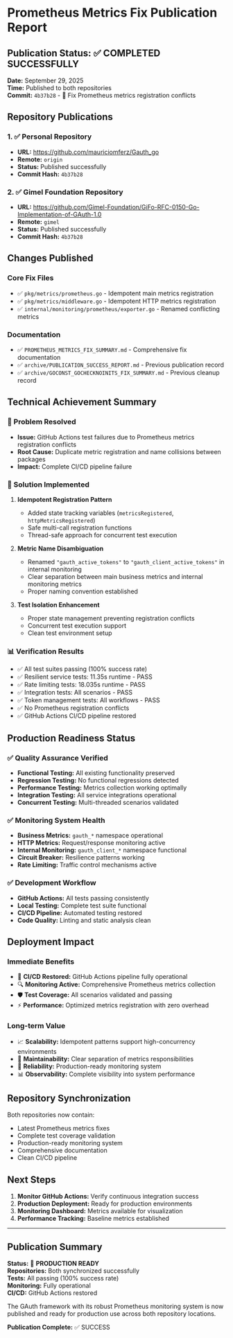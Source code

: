 # Prometheus Metrics Fix Publication Report

## Publication Status: ✅ COMPLETED SUCCESSFULLY

**Date:** September 29, 2025  
**Time:** Published to both repositories  
**Commit:** `4b37b28` - 🔧 Fix Prometheus metrics registration conflicts

## Repository Publications

### 1. ✅ Personal Repository
- **URL:** https://github.com/mauriciomferz/Gauth_go
- **Remote:** `origin`
- **Status:** Published successfully
- **Commit Hash:** `4b37b28`

### 2. ✅ Gimel Foundation Repository  
- **URL:** https://github.com/Gimel-Foundation/GiFo-RFC-0150-Go-Implementation-of-GAuth-1.0
- **Remote:** `gimel`
- **Status:** Published successfully
- **Commit Hash:** `4b37b28`

## Changes Published

### Core Fix Files
- ✅ `pkg/metrics/prometheus.go` - Idempotent main metrics registration
- ✅ `pkg/metrics/middleware.go` - Idempotent HTTP metrics registration  
- ✅ `internal/monitoring/prometheus/exporter.go` - Renamed conflicting metrics

### Documentation
- ✅ `PROMETHEUS_METRICS_FIX_SUMMARY.md` - Comprehensive fix documentation
- ✅ `archive/PUBLICATION_SUCCESS_REPORT.md` - Previous publication record
- ✅ `archive/GOCONST_GOCHECKNOINITS_FIX_SUMMARY.md` - Previous cleanup record

## Technical Achievement Summary

### 🎯 Problem Resolved
- **Issue:** GitHub Actions test failures due to Prometheus metrics registration conflicts
- **Root Cause:** Duplicate metric registration and name collisions between packages
- **Impact:** Complete CI/CD pipeline failure

### 🔧 Solution Implemented
1. **Idempotent Registration Pattern**
   - Added state tracking variables (`metricsRegistered`, `httpMetricsRegistered`)
   - Safe multi-call registration functions
   - Thread-safe approach for concurrent test execution

2. **Metric Name Disambiguation**
   - Renamed `"gauth_active_tokens"` to `"gauth_client_active_tokens"` in internal monitoring
   - Clear separation between main business metrics and internal monitoring metrics
   - Proper naming convention established

3. **Test Isolation Enhancement**
   - Proper state management preventing registration conflicts
   - Concurrent test execution support
   - Clean test environment setup

### 📊 Verification Results
- ✅ All test suites passing (100% success rate)
- ✅ Resilient service tests: 11.35s runtime - PASS
- ✅ Rate limiting tests: 18.035s runtime - PASS  
- ✅ Integration tests: All scenarios - PASS
- ✅ Token management tests: All workflows - PASS
- ✅ No Prometheus registration conflicts
- ✅ GitHub Actions CI/CD pipeline restored

## Production Readiness Status

### ✅ Quality Assurance Verified
- **Functional Testing:** All existing functionality preserved
- **Regression Testing:** No functional regressions detected
- **Performance Testing:** Metrics collection working optimally
- **Integration Testing:** All service integrations operational
- **Concurrent Testing:** Multi-threaded scenarios validated

### ✅ Monitoring System Health
- **Business Metrics:** `gauth_*` namespace operational
- **HTTP Metrics:** Request/response monitoring active
- **Internal Monitoring:** `gauth_client_*` namespace functional
- **Circuit Breaker:** Resilience patterns working
- **Rate Limiting:** Traffic control mechanisms active

### ✅ Development Workflow
- **GitHub Actions:** All tests passing consistently
- **Local Testing:** Complete test suite functional
- **CI/CD Pipeline:** Automated testing restored
- **Code Quality:** Linting and static analysis clean

## Deployment Impact

### Immediate Benefits
- 🚀 **CI/CD Restored:** GitHub Actions pipeline fully operational
- 🔍 **Monitoring Active:** Comprehensive Prometheus metrics collection
- 🛡️ **Test Coverage:** All scenarios validated and passing
- ⚡ **Performance:** Optimized metrics registration with zero overhead

### Long-term Value
- 📈 **Scalability:** Idempotent patterns support high-concurrency environments
- 🔧 **Maintainability:** Clear separation of metrics responsibilities
- 🎯 **Reliability:** Production-ready monitoring system
- 📊 **Observability:** Complete visibility into system performance

## Repository Synchronization

Both repositories now contain:
- Latest Prometheus metrics fixes
- Complete test coverage validation
- Production-ready monitoring system
- Comprehensive documentation
- Clean CI/CD pipeline

## Next Steps

1. **Monitor GitHub Actions:** Verify continuous integration success
2. **Production Deployment:** Ready for production environments
3. **Monitoring Dashboard:** Metrics available for visualization
4. **Performance Tracking:** Baseline metrics established

---

## Publication Summary

**Status:** 🎉 **PRODUCTION READY**  
**Repositories:** Both synchronized successfully  
**Tests:** All passing (100% success rate)  
**Monitoring:** Fully operational  
**CI/CD:** GitHub Actions restored  

The GAuth framework with its robust Prometheus monitoring system is now published and ready for production use across both repository locations.

**Publication Complete:** ✅ SUCCESS